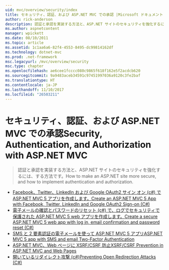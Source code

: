 ```yaml
---
uid: mvc/overview/security/index
title: セキュリティ、認証、および ASP.NET MVC での承認 |Microsoft ドキュメント
author: rick-anderson
description: 認証と承認を実装する方法と、ASP.NET サイトのセキュリティを強化するには、する方法です。
ms.author: aspnetcontent
manager: wpickett
ms.date: 08/10/2011
ms.topic: article
ms.assetid: 1c1aa6a6-82f4-4553-8495-dc99814162df
ms.technology: dotnet-mvc
ms.prod: .net-framework
msc.legacyurl: /mvc/overview/security
msc.type: chapter
ms.openlocfilehash: ae6cee1fcccc080c9865f618f162e5f2acdcb620
ms.sourcegitcommit: 9a9483aceb34591c97451997036a9120c3fe2baf
ms.translationtype: HT
ms.contentlocale: ja-JP
ms.lasthandoff: 11/10/2017
ms.locfileid: "26503211"
---
```

<a name="security-authentication-and-authorization-with-aspnet-mvc"></a><span data-ttu-id="2539c-103">セキュリティ、認証、および ASP.NET MVC での承認</span><span class="sxs-lookup"><span data-stu-id="2539c-103">Security, Authentication, and Authorization with ASP.NET MVC</span></span>
====================
> <span data-ttu-id="2539c-104">認証と承認を実装する方法と、ASP.NET サイトのセキュリティを強化するには、する方法です。</span><span class="sxs-lookup"><span data-stu-id="2539c-104">How to make an ASP.NET site more secure, and how to implement authentication and authorization.</span></span>


- [<span data-ttu-id="2539c-105">Facebook、Twitter、LinkedIn および Google OAuth2 サイン オン (c#) で ASP.NET MVC 5 アプリを作成します。</span><span class="sxs-lookup"><span data-stu-id="2539c-105">Create an ASP.NET MVC 5 App with Facebook, Twitter, LinkedIn and Google OAuth2 Sign-on (C#)</span></span>](create-an-aspnet-mvc-5-app-with-facebook-and-google-oauth2-and-openid-sign-on.md)
- [<span data-ttu-id="2539c-106">電子メールの確認とパスワードのリセット (c#) で、ログでセキュリティで保護された ASP.NET MVC 5 web アプリを作成します。</span><span class="sxs-lookup"><span data-stu-id="2539c-106">Create a secure ASP.NET MVC 5 web app with log in, email confirmation and password reset (C#)</span></span>](create-an-aspnet-mvc-5-web-app-with-email-confirmation-and-password-reset.md)
- [<span data-ttu-id="2539c-107">SMS と 2 要素認証の電子メールを使って ASP.NET MVC 5 アプリ</span><span class="sxs-lookup"><span data-stu-id="2539c-107">ASP.NET MVC 5 app with SMS and email Two-Factor Authentication</span></span>](aspnet-mvc-5-app-with-sms-and-email-two-factor-authentication.md)
- [<span data-ttu-id="2539c-108">ASP.NET MVC、Web ページに XSRF/CSRF 防止</span><span class="sxs-lookup"><span data-stu-id="2539c-108">XSRF/CSRF Prevention in ASP.NET MVC and Web Pages</span></span>](xsrfcsrf-prevention-in-aspnet-mvc-and-web-pages.md)
- [<span data-ttu-id="2539c-109">開いているリダイレクト攻撃 (c#)</span><span class="sxs-lookup"><span data-stu-id="2539c-109">Preventing Open Redirection Attacks (C#)</span></span>](preventing-open-redirection-attacks.md)
